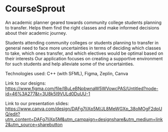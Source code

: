 # CourseSprout
An academic planner geared towards community college students planning to transfer.
Helps them find the right classes and make informed decisions about their academic journey.

Students attending community colleges or students planning to transfer in general need to face more uncertainties in terms of deciding which classes to take, which ones transfer, and which electives would be optimal based on their interests Our application focuses on creating a supportive environment for such students and help alleviate some of the uncertainties.

Technologies used: C++ (with SFML), Figma, Zeplin, Canva

Link to our designs: https://www.figma.com/file/IBuLeBNpbwnaW5WVowcPAS/Untitled?node-id=46%3A277&t=3U8k5I9VULd0DuUU-1

Link to our presentation slides: https://www.canva.com/design/DAFg7IiXp5M/JL8MeWGXp_38oMOgF2dpUQ/edit?utm_content=DAFg7IiXp5M&utm_campaign=designshare&utm_medium=link2&utm_source=sharebutton

